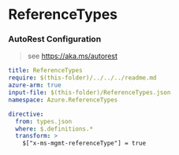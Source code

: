 # ReferenceTypes
### AutoRest Configuration
> see https://aka.ms/autorest

``` yaml
title: ReferenceTypes
require: $(this-folder)/../../../readme.md
azure-arm: true
input-file: $(this-folder)/ReferenceTypes.json
namespace: Azure.ReferenceTypes

directive:
  from: types.json
  where: $.definitions.*
  transform: >
    $["x-ms-mgmt-referenceType"] = true
```
